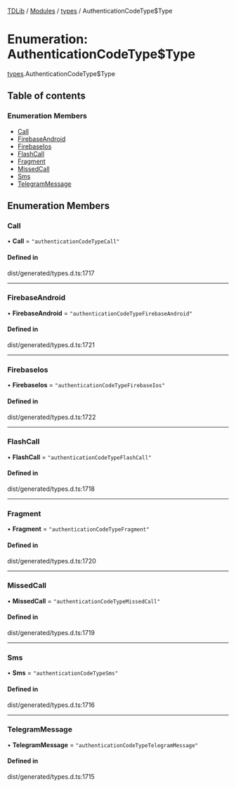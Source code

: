[TDLib](../README.md) / [Modules](../modules.md) / [types](../modules/types.md) / AuthenticationCodeType$Type

# Enumeration: AuthenticationCodeType$Type

[types](../modules/types.md).AuthenticationCodeType$Type

## Table of contents

### Enumeration Members

- [Call](types.AuthenticationCodeType_Type.md#call)
- [FirebaseAndroid](types.AuthenticationCodeType_Type.md#firebaseandroid)
- [FirebaseIos](types.AuthenticationCodeType_Type.md#firebaseios)
- [FlashCall](types.AuthenticationCodeType_Type.md#flashcall)
- [Fragment](types.AuthenticationCodeType_Type.md#fragment)
- [MissedCall](types.AuthenticationCodeType_Type.md#missedcall)
- [Sms](types.AuthenticationCodeType_Type.md#sms)
- [TelegramMessage](types.AuthenticationCodeType_Type.md#telegrammessage)

## Enumeration Members

### Call

• **Call** = ``"authenticationCodeTypeCall"``

#### Defined in

dist/generated/types.d.ts:1717

___

### FirebaseAndroid

• **FirebaseAndroid** = ``"authenticationCodeTypeFirebaseAndroid"``

#### Defined in

dist/generated/types.d.ts:1721

___

### FirebaseIos

• **FirebaseIos** = ``"authenticationCodeTypeFirebaseIos"``

#### Defined in

dist/generated/types.d.ts:1722

___

### FlashCall

• **FlashCall** = ``"authenticationCodeTypeFlashCall"``

#### Defined in

dist/generated/types.d.ts:1718

___

### Fragment

• **Fragment** = ``"authenticationCodeTypeFragment"``

#### Defined in

dist/generated/types.d.ts:1720

___

### MissedCall

• **MissedCall** = ``"authenticationCodeTypeMissedCall"``

#### Defined in

dist/generated/types.d.ts:1719

___

### Sms

• **Sms** = ``"authenticationCodeTypeSms"``

#### Defined in

dist/generated/types.d.ts:1716

___

### TelegramMessage

• **TelegramMessage** = ``"authenticationCodeTypeTelegramMessage"``

#### Defined in

dist/generated/types.d.ts:1715

